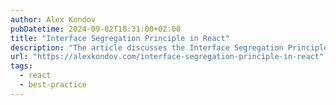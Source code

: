 ```yaml
---
author: Alex Kondov
pubDatetime: 2024-09-02T18:31:00+02:00
title: "Interface Segregation Principle in React"
description: "The article discusses the Interface Segregation Principle (ISP) in React, emphasizing the importance of creating small, specific interfaces or prop definitions that only include necessary data. The principle suggests avoiding components that depend on more data than they use, which simplifies testing and maintenance. The article also addresses issues like prop drilling and offers solutions such as using React context or component composition to avoid passing unnecessary data through components."
url: "https://alexkondov.com/interface-segregation-principle-in-react"
tags:
  - react
  - best-practice
---
```

